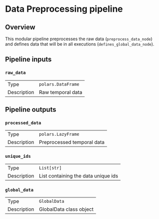 # Data Preprocessing pipeline
## Overview

This modular pipeline preprocesses the raw data (`preprocess_data_node`) and defines data that will be in all executions (`defines_global_data_node`).

## Pipeline inputs

### `raw_data`

|      |                    |
| ---- | ------------------ |
| Type | `polars.DataFrame` |
| Description | Raw temporal data |


## Pipeline outputs

### `processed_data`

|      |                    |
| ---- | ------------------ |
| Type | `polars.LazyFrame` |
| Description | Preprocessed temporal data |

### `unique_ids`

|      |                    |
| ---- | ------------------ |
| Type | `List[str]` |
| Description | List containing the data unique ids |

### `global_data`

|      |                    |
| ---- | ------------------ |
| Type | `GlobalData` |
| Description | GlobalData class object |

